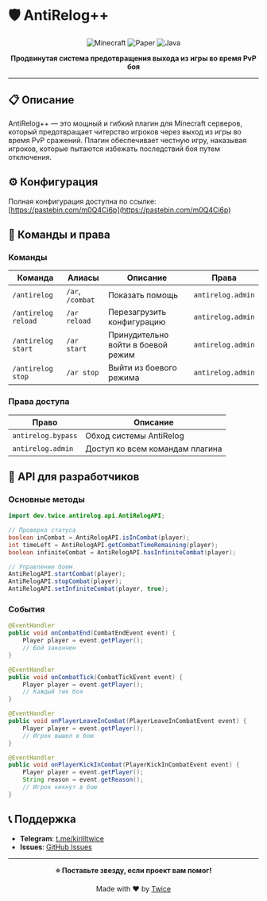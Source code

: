 # 🛡️ AntiRelog++

<div align="center">

![Minecraft](https://img.shields.io/badge/Minecraft-1.21.4-brightgreen)
![Paper](https://img.shields.io/badge/Paper-Compatible-blue)
![Java](https://img.shields.io/badge/Java-21+-red)

**Продвинутая система предотвращения выхода из игры во время PvP боя**

</div>

---

## 📋 Описание

AntiRelog++ — это мощный и гибкий плагин для Minecraft серверов, который предотвращает читерство игроков через выход из игры во время PvP сражений. Плагин обеспечивает честную игру, наказывая игроков, которые пытаются избежать последствий боя путем отключения.

## ⚙️ Конфигурация

Полная конфигурация доступна по ссылке: [https://pastebin.com/m0Q4Ci6p](https://pastebin.com/m0Q4Ci6p)

## 🔧 Команды и права

### Команды

| Команда | Алиасы | Описание | Права |
|---------|--------|----------|-------|
| `/antirelog` | `/ar`, `/combat` | Показать помощь | `antirelog.admin` |
| `/antirelog reload` | `/ar reload` | Перезагрузить конфигурацию | `antirelog.admin` |
| `/antirelog start` | `/ar start` | Принудительно войти в боевой режим | `antirelog.admin` |
| `/antirelog stop` | `/ar stop` | Выйти из боевого режима | `antirelog.admin` |

### Права доступа

| Право | Описание |
|-------|----------|
| `antirelog.bypass` | Обход системы AntiRelog |
| `antirelog.admin` | Доступ ко всем командам плагина |

## 🔌 API для разработчиков

### Основные методы

```java
import dev.twice.antirelog.api.AntiRelogAPI;

// Проверка статуса
boolean inCombat = AntiRelogAPI.isInCombat(player);
int timeLeft = AntiRelogAPI.getCombatTimeRemaining(player);
boolean infiniteCombat = AntiRelogAPI.hasInfiniteCombat(player);

// Управление боем
AntiRelogAPI.startCombat(player);
AntiRelogAPI.stopCombat(player);
AntiRelogAPI.setInfiniteCombat(player, true);
```

### События

```java
@EventHandler
public void onCombatEnd(CombatEndEvent event) {
    Player player = event.getPlayer();
    // Бой закончен
}

@EventHandler
public void onCombatTick(CombatTickEvent event) {
    Player player = event.getPlayer();
    // Каждый тик боя
}

@EventHandler
public void onPlayerLeaveInCombat(PlayerLeaveInCombatEvent event) {
    Player player = event.getPlayer();
    // Игрок вышел в бою
}

@EventHandler
public void onPlayerKickInCombat(PlayerKickInCombatEvent event) {
    Player player = event.getPlayer();
    String reason = event.getReason();
    // Игрок кикнут в бою
}
```

## 📞 Поддержка

- **Telegram**: [t.me/kirilltwice](https://t.me/kirilltwice)
- **Issues**: [GitHub Issues](https://github.com/kirilltwice/AntiRelog/issues)

---

<div align="center">

**⭐ Поставьте звезду, если проект вам помог!**

Made with ❤️ by [Twice](https://github.com/kirilltwice)

</div>
